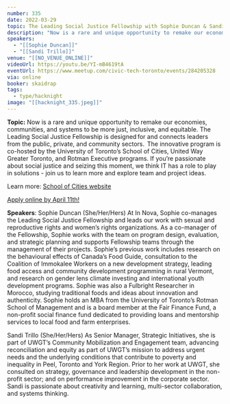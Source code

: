 ```yaml
---
number: 335
date: 2022-03-29
topic: The Leading Social Justice Fellowship with Sophie Duncan & Sandi Trillo
description: "Now is a rare and unique opportunity to remake our economies, communities, and systems to be more just, inclusive, and equitable. The Leading Social Justice Fellowship is designed for and connects leaders from the public, private, and community sectors.  The innovative program is co-hosted by the University of Toronto’s School of Cities, United Way Greater Toronto, and Rotman Executive programs. If you’re passionate about social justice and seizing this moment, we think IT has a role to play in solutions - join us to learn more and explore team and project ideas. Learn more: [School of Cities website](https://www.schoolofcities.utoronto.ca/2022-leading-social-justice-fellowship/2022-leading-social-justice-fellowship)"
speakers:
  - "[[Sophie Duncan]]"
  - "[[Sandi Trillo]]"
venue: "[[NO_VENUE_ONLINE]]"
videoUrl: https://youtu.be/YI-mB4619tA
eventUrl: https://www.meetup.com/civic-tech-toronto/events/284205328
via: online
booker: skaidrap
tags:
  - type/hacknight
image: "[[hacknight_335.jpeg]]"
---
```


**Topic:**
Now is a rare and unique opportunity to remake our economies, communities, and systems to be more just, inclusive, and equitable. The Leading Social Justice Fellowship is designed for and connects leaders from the public, private, and community sectors.  The innovative program is co-hosted by the University of Toronto’s School of Cities, United Way Greater Toronto, and Rotman Executive programs. If you’re passionate about social justice and seizing this moment, we think IT has a role to play in solutions - join us to learn more and explore team and project ideas.

Learn more: [School of Cities website](https://www.schoolofcities.utoronto.ca/2022-leading-social-justice-fellowship/2022-leading-social-justice-fellowship)

[Apply online by April 11th!](https://forms.office.com/pages/responsepage.aspx?id=JsKqeAMvTUuQN7RtVsVSEPuCK6EzC6NAjfc9TwbDL-lUQzZUODVNRUtDNDNXNElSUUNTR1dGTkQ2UC4u)

**Speakers**:
Sophie Duncan (She/Her/Hers)
At In Nova, Sophie co-manages the Leading Social Justice Fellowship and leads our work with sexual and reproductive rights and women’s rights organizations. As a co-manager of the Fellowship, Sophie works with the team on program design, evaluation, and strategic planning and supports Fellowship teams through the management of their projects.
Sophie’s previous work includes research on the behavioural effects of Canada’s Food Guide, consultation to the Coalition of Immokalee Workers on a new development strategy, leading food access and community development programming in rural Vermont, and research on gender lens climate investing and international youth development programs. Sophie was also a Fulbright Researcher in Morocco, studying traditional foods and ideas about innovation and authenticity. Sophie holds an MBA from the University of Toronto’s Rotman School of Management and is a board member at the Fair Finance Fund, a non-profit social finance fund dedicated to providing loans and mentorship services to local food and farm enterprises.

Sandi Trillo (She/Her/Hers)
As Senior Manager, Strategic Initiatives, she is part of UWGT’s Community Mobilization and Engagement team, advancing reconciliation and equity as part of UWGT’s mission to address urgent needs and the underlying conditions that contribute to poverty and inequality in Peel, Toronto and York Region. Prior to her work at UWGT, she consulted on strategy, governance and leadership development in the non-profit sector; and on performance improvement in the corporate sector. Sandi is passionate about creativity and learning, multi-sector collaboration, and systems thinking.